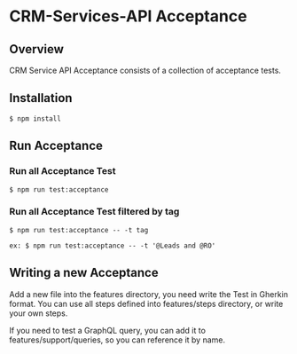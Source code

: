 # CRM-Services-API Acceptance

## Overview
CRM Service API Acceptance consists of a collection of acceptance tests.

## Installation
```
$ npm install
```

## Run Acceptance

### Run all Acceptance Test
```
$ npm run test:acceptance
```

### Run all Acceptance Test filtered by tag
```
$ npm run test:acceptance -- -t tag
```

```
ex: $ npm run test:acceptance -- -t '@Leads and @RO'
```

## Writing a new Acceptance
Add a new file into the features directory, you need write the Test in Gherkin
format. You can use all steps defined into features/steps directory, or write
your own steps.

If you need to test a GraphQL query, you can add it to features/support/queries,
so you can reference it by name. 
